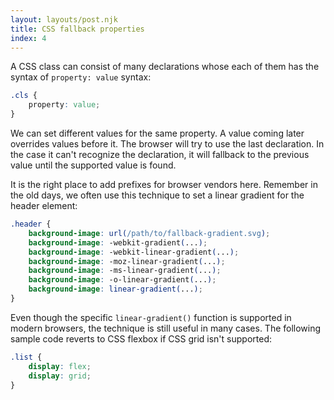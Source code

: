 ```yaml
---
layout: layouts/post.njk
title: CSS fallback properties
index: 4
---
```


A CSS class can consist of many declarations whose each of them has the syntax of `property: value` syntax:

```css
.cls {
    property: value;
}
```

We can set different values for the same property. A value coming later overrides values before it. The browser will try to use the last declaration. In the case it can't recognize the declaration, it will fallback to the previous value until the supported value is found.

It is the right place to add prefixes for browser vendors here. Remember in the old days, we often use this technique to set a linear gradient for the header element:

```css
.header {
    background-image: url(/path/to/fallback-gradient.svg);
    background-image: -webkit-gradient(...);
    background-image: -webkit-linear-gradient(...);
    background-image: -moz-linear-gradient(...);
    background-image: -ms-linear-gradient(...);
    background-image: -o-linear-gradient(...);
    background-image: linear-gradient(...);
}
```

Even though the specific `linear-gradient()` function is supported in modern browsers, the technique is still useful in many cases. The following sample code reverts to CSS flexbox if CSS grid isn't supported:

```css
.list {
    display: flex;
    display: grid;
}
```

